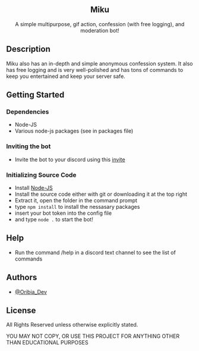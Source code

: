 <p align="center">
 <h2 align="center">Miku</h2>
 <p align="center">A simple multipurpose, gif action, confession (with free logging), and moderation bot! </p>
</p>

## Description

Miku also has an in-depth and simple anonymous confession system. It also has free logging and is very well-polished and has tons of commands to keep you entertained and keep your server safe. 

## Getting Started

### Dependencies

* Node-JS
* Various node-js packages (see in packages file)

### Inviting the bot

* Invite the bot to your discord using this [invite](https://discord.com/oauth2/authorize?client_id=1041822625535623259&permissions=2147576838&scope=applications.commands%20bot)

### Initializing Source Code

* Install [Node-JS](https://nodejs.org/en/)
* Install the source code either with git or downloading it at the top right
* Extract it, open the folder in the command prompt
* type ```npm install``` to install the nessasary packages
* insert your bot token into the config file
* and type ```node .``` to start the bot!

## Help

* Run the command /help in a discord text channel to see the list of commands

## Authors

* [@Oribia_Dev](https://twitter.com/Oribia_Dev)

## License

All Rights Reserved unless otherwise explicitly stated.

YOU MAY NOT COPY, OR USE THIS PROJECT FOR ANYTHING OTHER THAN EDUCATIONAL PURPOSES 
